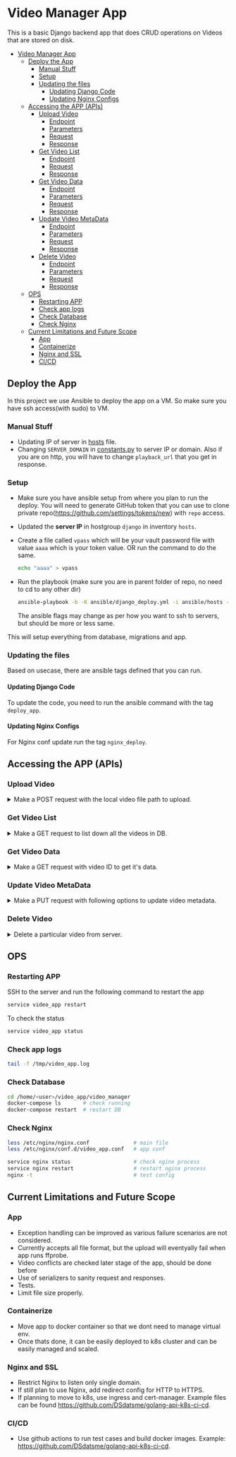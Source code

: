 <!-- no toc -->
# Video Manager App

This is a basic Django backend app that does CRUD operations on Videos that are stored on disk.

- [Video Manager App](#video-manager-app)
  - [Deploy the App](#deploy-the-app)
    - [Manual Stuff](#manual-stuff)
    - [Setup](#setup)
    - [Updating the files](#updating-the-files)
      - [Updating Django Code](#updating-django-code)
      - [Updating Nginx Configs](#updating-nginx-configs)
  - [Accessing the APP (APIs)](#accessing-the-app-apis)
    - [Upload Video](#upload-video)
      - [Endpoint](#endpoint)
      - [Parameters](#parameters)
      - [Request](#request)
      - [Response](#response)
    - [Get Video List](#get-video-list)
      - [Endpoint](#endpoint-1)
      - [Request](#request-1)
      - [Response](#response-1)
    - [Get Video Data](#get-video-data)
      - [Endpoint](#endpoint-2)
      - [Parameters](#parameters-1)
      - [Request](#request-2)
      - [Response](#response-2)
    - [Update Video MetaData](#update-video-metadata)
      - [Endpoint](#endpoint-3)
      - [Parameters](#parameters-2)
      - [Request](#request-3)
      - [Response](#response-3)
    - [Delete Video](#delete-video)
      - [Endpoint](#endpoint-4)
      - [Parameters](#parameters-3)
      - [Request](#request-4)
      - [Response](#response-4)
  - [OPS](#ops)
    - [Restarting APP](#restarting-app)
    - [Check app logs](#check-app-logs)
    - [Check Database](#check-database)
    - [Check Nginx](#check-nginx)
  - [Current Limitations and Future Scope](#current-limitations-and-future-scope)
    - [App](#app)
    - [Containerize](#containerize)
    - [Nginx and SSL](#nginx-and-ssl)
    - [CI/CD](#cicd)

## Deploy the App

In this project we use Ansible to deploy the app on a VM. So make sure you have ssh access(with sudo) to VM.

### Manual Stuff

- Updating IP of server in [hosts](ansible/hosts) file.
- Changing `SERVER_DOMAIN` in [constants.py](video_manager/video_manager/constants.py) to server IP or domain. Also if you are on http, you will have to change `playback_url` that you get in response.

### Setup

- Make sure you have ansible setup from where you plan to run the deploy. You will need to generate GitHub token that you can use to clone private repo(<https://github.com/settings/tokens/new>) with `repo` access.
- Updated the **server IP** in hostgroup `django` in inventory `hosts`.
- Create a file called `vpass` which will be your vault password file with value `aaaa` which is your token value. OR run the command to do the same.

  ```bash
  echo "aaaa" > vpass
  ```

- Run the playbook (make sure you are in parent folder of repo, no need to cd to any other dir)

  ```bash
  ansible-playbook -b -K ansible/django_deploy.yml -i ansible/hosts --vault-password-file vpass -u <ssh-username> -e "github_user=<git-username>" -e "github_token=<token>"
  ```

  The ansible flags may change as per how you want to ssh to servers, but should be more or less same.

This will setup everything from database, migrations and app.

### Updating the files

Based on usecase, there are ansible tags defined that you can run.

#### Updating Django Code

To update the code, you need to run the ansible command with the tag `deploy_app`.

#### Updating Nginx Configs

For Nginx conf update run the tag `nginx_deploy`.

## Accessing the APP (APIs)


### Upload Video

<details>

<summary>Make a POST request with the local video file path to upload.</summary>

#### Endpoint

> POST /videos

#### Parameters

`video_file`[REQUIRED]: absolute local file path of video that you want to upload.

`video_name`[REQUIRED]: this will be the name of the video file on server.

`video_folder`[REQUIRED]: name of the folder where the video will be stored. App automatically creates folder if it does not exists. **The value can be empty string or should end with `/`**.

#### Request

```bash
curl --location --request POST '<SRVER IP>/videos/' \
--form 'video_file=@"<VIDEO FILE PATH>"' \
--form 'video_name="<VIDEO NAME>"' \
--form 'video_folder="<DESTINATION VIDEO FOLDER>"'
```

Example:

```bash
curl --location --request POST '35.154.174.194/videos/' \
--form 'video_file=@"/Users/darshit/test.mp4"' \
--form 'video_name="github.mp4"' \
--form 'video_folder="ds/videos/"'
```

#### Response

```json
{
    "id": 3,
    "video_name": "github.mp4",
    "size": "5253880",
    "path": "ds/videos/",
    "duration": "29.568000",
    "codec": "mov,mp4,m4a,3gp,3g2,mj2",
    "container": "isom",
    "playback_url": "https://35.154.174.194/videos/play/ds/videos/github.mp4"
}
```

where,
`size` is size of video in bytes.
`duration` is video duration in seconds.
`playback_url` is URL what you can use to play the video.
</details>

### Get Video List

<details>
<summary>Make a GET request to list down all the videos in DB.</summary>

#### Endpoint

> GET /videos

#### Request

```bash
curl --location --request GET '<SERVER IP>/videos'
```

Example:

```bash
curl --location --request GET '35.154.174.194/videos'
```

#### Response

Response to this GET request is list of videos with all metadata.

```json
{
    "videos": [
        {
            "id": 1,
            "video_name": "testvid.mp4",
            "size": 1,
            "path": "dsdatsme/",
            "duration": 1000.0,
            "codec": "mov,mp4,m4a,3gp,3g2,mj2",
            "container": "isom",
            "playback_url": "https://35.154.174.194/videos/play/dsdatsme/testvid.mp4"
        },
        {
            "id": 2,
            "video_name": "test.mp4",
            "size": 1,
            "path": "dsdatsme2/",
            "duration": 1000.0,
            "codec": "mov,mp4,m4a,3gp,3g2,mj2",
            "container": "isom",
            "playback_url": "https://35.154.174.194/videos/play/dsdatsme2/test.mp4"
        },
        ...
    ]
}
```
</details>

### Get Video Data

<details>
<summary>Make a GET request with video ID to get it's data.</summary>

#### Endpoint

> GET /videos/\<video id>

#### Parameters

`video id`[REQUIRED]: is an integer.

#### Request

```bash
curl --location --request GET '<SERVER IP>/videos/<VIDEO ID>'
```

Example:

```bash
curl --location --request GET '35.154.174.194/videos/3'
```

#### Response

Response will have all video metadata.

```json
{
    "id": 3,
    "video_name": "github.mp4",
    "size": "5253880",
    "path": "ds/videos/",
    "duration": "29.568000",
    "codec": "mov,mp4,m4a,3gp,3g2,mj2",
    "container": "isom",
    "playback_url": "https://35.154.174.194/videos/play/ds/videos/github.mp4"
}
```

</details>

### Update Video MetaData

<details>
<summary>Make a PUT request with following options to update video metadata.</summary>

> **NOTE**: currently only `path` and `name` updates are supported.

#### Endpoint

> PUT /videos/\<video id>

#### Parameters

`video id`[REQUIRED]: is an integer.

`video_name`[OPTIONAL]: send this if you want to rename a file.

`video_folder`[OPTIONAL]: send this if you want to change the path of the file. **The value can be empty string or should end with `/`**.

#### Request

```bash
curl --location --request PUT '<SRVER IP>/videos/<VIDEO ID>' \
--form 'video_name="<NEW VIDEO NAME>"' \
--form 'video_folder="<NEW DESTINATION VIDEO FOLDER>"'
```

Example:

```bash
curl --location --request PUT '35.154.174.194/videos/3' \
--form 'video_name="new_github.mp4"' \
--form 'video_folder="ds/new_videos/"'
```

#### Response

```json
{
    "id": 3,
    "video_name": "new_github.mp4",
    "size": "5253880",
    "path": "ds/new_videos/",
    "duration": "29.568000",
    "codec": "mov,mp4,m4a,3gp,3g2,mj2",
    "container": "isom",
    "playback_url": "https://35.154.174.194/videos/play/ds/new_videos/new_github.mp4"
}
```

The response will have new metadata values along with updated URL.

</details>

### Delete Video

<details>
<summary>Delete a particular video from server.</summary>

#### Endpoint

> DELETE /videos/\<video id>

#### Parameters

`video id`[REQUIRED]: is an integer.

#### Request

```bash
curl --location --request DELETE '<SERVER IP>/videos/<VIDEO ID>'
```

Example:

```bash
curl --location --request DELETE '35.154.174.194/videos/3'
```

#### Response

Response will have all video metadata of the deleted video.

```json
{
    "id": 3,
    "video_name": "github.mp4",
    "size": "5253880",
    "path": "ds/videos/",
    "duration": "29.568000",
    "codec": "mov,mp4,m4a,3gp,3g2,mj2",
    "container": "isom",
    "playback_url": "https://35.154.174.194/videos/play/ds/videos/github.mp4"
}
```

</details>

## OPS

### Restarting APP

SSH to the server and run the following command to restart the app

```bash
service video_app restart
```

To check the status

```bash
service video_app status
```

### Check app logs

```bash
tail -f /tmp/video_app.log
```

### Check Database

```bash
cd /home/<user>/video_app/video_manager
docker-compose ls       # check running
docker-compose restart  # restart DB
```

### Check Nginx

```bash
less /etc/nginx/nginx.conf              # main file
less /etc/nginx/conf.d/video_app.conf   # app conf

service nginx status                    # check nginx process
service nginx restart                   # restart nginx process
nginx -t                                # test config
```

## Current Limitations and Future Scope

### App

- Exception handling can be improved as various failure scenarios are not considered.
- Currently accepts all file format, but the upload will eventyally fail when app runs ffprobe.
- Video conflicts are checked later stage of the app, should be done before
- Use of serializers to sanity request and responses.
- Tests.
- Limit file size properly.

### Containerize

- Move app to docker container so that we dont need to manage virtual env.
- Once thats done, it can be easily deployed to k8s cluster and can be easily managed and scaled.

### Nginx and SSL

- Restrict Nginx to listen only single domain.
- If still plan to use Nginx, add redirect config for HTTP to HTTPS.
- If planning to move to k8s, use ingress and cert-manager. Example files can be found <https://github.com/DSdatsme/golang-api-k8s-ci-cd>.

### CI/CD

- Use github actions to run test cases and build docker images. Example: <https://github.com/DSdatsme/golang-api-k8s-ci-cd>.
